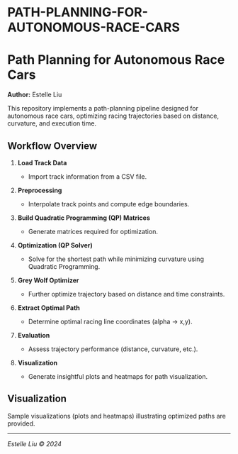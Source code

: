 # PATH-PLANNING-FOR-AUTONOMOUS-RACE-CARS
# Path Planning for Autonomous Race Cars

**Author:** Estelle Liu

This repository implements a path-planning pipeline designed for autonomous race cars, optimizing racing trajectories based on distance, curvature, and execution time.

## Workflow Overview

1. **Load Track Data**
   - Import track information from a CSV file.

2. **Preprocessing**
   - Interpolate track points and compute edge boundaries.

3. **Build Quadratic Programming (QP) Matrices**
   - Generate matrices required for optimization.

4. **Optimization (QP Solver)**
   - Solve for the shortest path while minimizing curvature using Quadratic Programming.

5. **Grey Wolf Optimizer**
   - Further optimize trajectory based on distance and time constraints.

6. **Extract Optimal Path**
   - Determine optimal racing line coordinates (alpha → x,y).

7. **Evaluation**
   - Assess trajectory performance (distance, curvature, etc.).

8. **Visualization**
   - Generate insightful plots and heatmaps for path visualization.


## Visualization
Sample visualizations (plots and heatmaps) illustrating optimized paths are provided.


---

*Estelle Liu © 2024*


